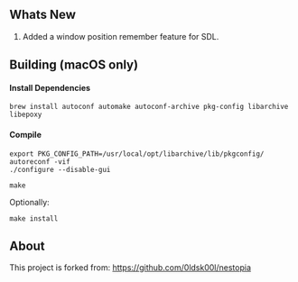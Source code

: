 ## Whats New
1. Added a window position remember feature for SDL.

## Building (macOS only)

#### Install Dependencies

```
brew install autoconf automake autoconf-archive pkg-config libarchive libepoxy
```

#### Compile 
```
export PKG_CONFIG_PATH=/usr/local/opt/libarchive/lib/pkgconfig/
autoreconf -vif
./configure --disable-gui

make
```
Optionally:
```
make install
```

## About
This project is forked from:
https://github.com/0ldsk00l/nestopia
